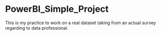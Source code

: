 # PowerBI_Simple_Project

This is my practice to work on a real dataset taking from an actual survey regarding to data professional.

